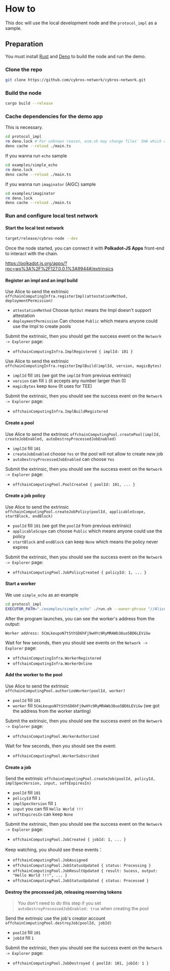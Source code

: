 How to
====

This doc will use the local development node and the `protocol_impl` as a sample.

## Preparation

You must install [Rust](https://rustup.rs/) and [Deno](https://github.com/denoland/deno#install) to build the node and run the demo.

### Clone the repo

```sh
git clone https://github.com/cybros-network/cybros-network.git
```

### Build the node

```sh
cargo build --release
```

### Cache dependencies for the demo app

This is necessary.

```bash
cd protocol_impl
rm deno.lock # For unknown reason, esm.sh may change files' SHA which will break Deno's security check
deno cache --reload ./main.ts
```

If you wanna run `echo` sample

```bash
cd examples/simple_echo
rm deno.lock
deno cache --reload ./main.ts
```

If you wanna run `imaginator` (AIGC) sample

```bash
cd examples/imaginator
rm deno.lock
deno cache --reload ./main.ts
```

### Run and configure local test network

#### Start the local test network

```bash
target/release/cybros-node --dev
```

Once the node started, you can connect it with **Polkadot-JS Apps** front-end
to interact with the chain.

https://polkadot.js.org/apps/?rpc=ws%3A%2F%2F127.0.0.1%3A9944#/extrinsics

#### Register an impl and an impl build

Use Alice to send the extrinsic
`offchainComputingInfra.registerImpl(attestationMethod, deploymentPermission)`
- `attestationMethod` Choose `OptOut` means the Impl doesn't support attestation
- `deploymentPermission` Can choose `Public` which means anyone could use the Impl to create pools

Submit the extrinsic,
then you should get the success event on the `Network -> Explorer` page:
- `offchainComputingInfra.ImplRegistered { implId: 101 }`

Use Alice to send the extrinsic
`offchainComputingInfra.registerImplBuild(implId, version, magicBytes)`
- `implId` fill `101` (we got the `implId` from previous extrinsic)
- `version` can fill `1` (it accepts any number larger than 0)
- `magicBytes` keep `None` (It uses for TEE)

Submit the extrinsic,
then you should see the success event on the `Network -> Explorer` page:
- `offchainComputingInfra.ImplBuildRegistered`

#### Create a pool

Use Alice to send the extrinsic
`offchainComputingPool.createPool(implId, createJobEnabled, autoDestroyProcessedJobEnabled)`
- `implId` fill `101`
- `createJobEnabled` choose `Yes` or the pool will not allow to create new job
- `autoDestroyProcessedJobEnabled` can choose `Yes`

Submit the extrinsic,
then you should see the success event on the `Network -> Explorer` page:
- `offchainComputingPool.PoolCreated { poolId: 101, ... }`

#### Create a job policy

Use Alice to send the extrinsic
`offchainComputingPool.createJobPolicy(poolId, applicableScope, startBlock, endBlock)`
- `poolId` fill `101` (we got the `poolId` from previous extrinsic)
- `applicableScope` can choose `Public` which means anyone could use the policy
- `startBlock` and `endBlock` can keep `None` which means the policy never expires

Submit the extrinsic,
then you should see the success event on the `Network -> Explorer` page:
- `offchainComputingPool.JobPolicyCreated { policyId: 1, ... }`

#### Start a worker

We use `simple_echo` as an example

```bash
cd protocol_impl
EXECUTOR_PATH="./examples/simple_echo" ./run.sh --owner-phrase "//Alice" --subscribe-pool 101 --impl 101 --rpcUrl ws://127.0.0.1:9944
```

After the program launches, you can see the worker's address from the output:

```
Worker address: 5CmLkeupoN7tSthSD6hFj9wHYc9RyMRAWb38uo5BD6LEViGw
```

Wait for few seconds,
then you should see events on the `Network -> Explorer` page:
- `offchainComputingInfra.WorkerRegistered`
- `offchainComputingInfra.WorkerOnline`

#### Add the worker to the pool

Use Alice to send the extrinsic `offchainComputingPool.authorizeWorker(poolId, worker)`
- `poolId` fill `101`
- `worker` fill `5CmLkeupoN7tSthSD6hFj9wHYc9RyMRAWb38uo5BD6LEViGw` (we got the address from the worker starting)

Submit the extrinsic,
then you should see the success event on the `Network -> Explorer` page:
- `offchainComputingPool.WorkerAuthorized`

Wait for few seconds,
then you should see the event:
- `offchainComputingPool.WorkerSubscribed`

#### Create a job

Send the extrinsic `offchainComputingPool.createJob(poolId, policyId, implSpecVersion, input, softExpiresIn)`
- `poolId` fill `101`
- `policyId` fill `1`
- `implSpecVersion` fill `1`
- `input` you can fill `Hello World !!!`
- `softExpiresIn` can keep `None`

Submit the extrinsic,
then you should see the success event on the `Network -> Explorer` page:
- `offchainComputingPool.JobCreated { jobId: 1, ... }`

Keep watching, you should see these events：
- `offchainComputingPool.JobAssigned`
- `offchainComputingPool.JobStatusUpdated { status: Processing }`
- `offchainComputingPool.JobResultUpdated { result: Sucess, output: "Hello World !!!", ... }`
- `offchainComputingPool.JobStatusUpdated { status: Processed }`

#### Destroy the processed job, releasing reserving tokens

> You don't need to do this step if you set `autoDestroyProcessedJobEnabled: true` when creating the pool

Send the extrinsic use the job's creator account `offchainComputingPool.destroyJob(poolId, jobId)`
- `poolId` fill `101`
- `jobId` fill `1`

Submit the extrinsic,
then you should see the success event on the `Network -> Explorer` page:
- `offchainComputingPool.JobDestroyed { poolId: 101, jobId: 1 }`
